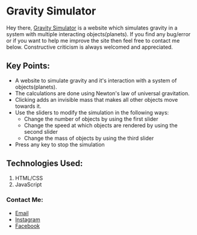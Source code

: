 # Gravity Simulator
Hey there, [Gravity Simulator](https://us899.github.io/Gravity-Simulator) is a website which simulates gravity in a system with multiple interacting objects(planets). If you find any bug/error or if you want to help me improve the site then feel free to contact me below. Constructive criticism is always welcomed and appreciated.
## Key Points:
* A website to simulate gravity and it's interaction with a system of objects(planets).
* The calculations are done using Newton's law of universal gravitation.
* Clicking adds an invisible mass that makes all other objects move towards it.
* Use the sliders to modify the simulation in the following ways:
  * Change the number of objects by using the first slider
  * Change the speed at which objects are rendered by using the second slider
  * Change the mass of objects by using the third slider
* Press any key to stop the simulation
## Technologies Used:
1. HTML/CSS
2. JavaScript
### Contact Me:
* [Email](mailto:utsavsingh899@gmail.com)
* [Instagram](https://www.instagram.com/us_codes/)
* [Facebook](https://www.facebook.com/utsav.singh.581)
